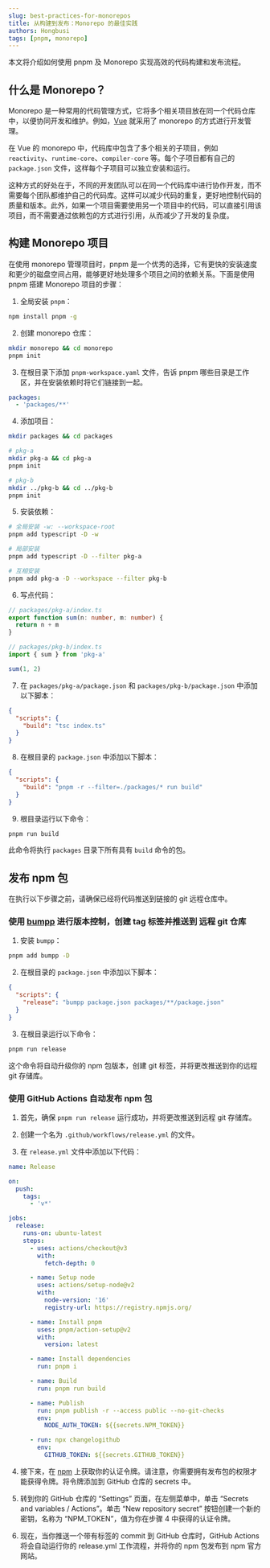 ```yaml
---
slug: best-practices-for-monorepos
title: 从构建到发布：Monorepo 的最佳实践
authors: Hongbusi
tags: [pnpm, monorepo]
---
```


本文将介绍如何使用 pnpm 及 Monorepo 实现高效的代码构建和发布流程。

## 什么是 Monorepo？

Monorepo 是一种常用的代码管理方式，它将多个相关项目放在同一个代码仓库中，以便协同开发和维护。例如，[Vue](https://github.com/vuejs/core) 就采用了 monorepo 的方式进行开发管理。

在 Vue 的 monorepo 中，代码库中包含了多个相关的子项目，例如 `reactivity`、`runtime-core`、`compiler-core` 等。每个子项目都有自己的 `package.json` 文件，这样每个子项目可以独立安装和运行。

这种方式的好处在于，不同的开发团队可以在同一个代码库中进行协作开发，而不需要每个团队都维护自己的代码库。这样可以减少代码的重复，更好地控制代码的质量和版本。此外，如果一个项目需要使用另一个项目中的代码，可以直接引用该项目，而不需要通过依赖包的方式进行引用，从而减少了开发的复杂度。

## 构建 Monorepo 项目

在使用 monorepo 管理项目时，pnpm 是一个优秀的选择，它有更快的安装速度和更少的磁盘空间占用，能够更好地处理多个项目之间的依赖关系。下面是使用 pnpm 搭建 Monorepo 项目的步骤：

1. 全局安装 `pnpm`：

``` bash
npm install pnpm -g
```

2. 创建 monorepo 仓库：

``` bash
mkdir monorepo && cd monorepo
pnpm init
```

3. 在根目录下添加 `pnpm-workspace.yaml` 文件，告诉 pnpm 哪些目录是工作区，并在安装依赖时将它们链接到一起。

``` yaml
packages:
  - 'packages/**'
```

4. 添加项目：

``` bash
mkdir packages && cd packages

# pkg-a
mkdir pkg-a && cd pkg-a
pnpm init

# pkg-b
mkdir ../pkg-b && cd ../pkg-b
pnpm init
```

5. 安装依赖：

``` bash
# 全局安装 -w: --workspace-root
pnpm add typescript -D -w

# 局部安装
pnpm add typescript -D --filter pkg-a

# 互相安装
pnpm add pkg-a -D --workspace --filter pkg-b
```

6. 写点代码：

``` ts
// packages/pkg-a/index.ts
export function sum(n: number, m: number) {
  return n + m
}
```

``` ts
// packages/pkg-b/index.ts
import { sum } from 'pkg-a'

sum(1, 2)
```

7. 在 `packages/pkg-a/package.json` 和 `packages/pkg-b/package.json` 中添加以下脚本：

``` json
{
  "scripts": {
    "build": "tsc index.ts"
  }
}
```

8. 在根目录的 `package.json` 中添加以下脚本：

``` json
{
  "scripts": {
    "build": "pnpm -r --filter=./packages/* run build"
  }
}
```

9. 根目录运行以下命令：

``` bash
pnpm run build
```

此命令将执行 `packages` 目录下所有具有 `build` 命令的包。

## 发布 npm 包

在执行以下步骤之前，请确保已经将代码推送到链接的 git 远程仓库中。

### 使用 [bumpp](https://github.com/antfu/bumpp) 进行版本控制，创建 tag 标签并推送到 远程 git 仓库

1. 安装 `bumpp`：

``` bash
pnpm add bumpp -D
```

2. 在根目录的 `package.json` 中添加以下脚本：

``` json
{
  "scripts": {
    "release": "bumpp package.json packages/**/package.json"
  }
}
```

3. 在根目录运行以下命令：

``` bash
pnpm run release
```

这个命令将自动升级你的 npm 包版本，创建 git 标签，并将更改推送到你的远程 git 存储库。

### 使用 GitHub Actions 自动发布 npm 包

1. 首先，确保 `pnpm run release` 运行成功，并将更改推送到远程 git 存储库。

2. 创建一个名为 `.github/workflows/release.yml` 的文件。

3. 在 `release.yml` 文件中添加以下代码：

``` yaml
name: Release

on:
  push:
    tags:
      - 'v*'

jobs:
  release:
    runs-on: ubuntu-latest
    steps:
      - uses: actions/checkout@v3
        with:
          fetch-depth: 0

      - name: Setup node
        uses: actions/setup-node@v2
        with:
          node-version: '16'
          registry-url: https://registry.npmjs.org/

      - name: Install pnpm
        uses: pnpm/action-setup@v2
        with:
          version: latest

      - name: Install dependencies
        run: pnpm i

      - name: Build
        run: pnpm run build

      - name: Publish
        run: pnpm publish -r --access public --no-git-checks
        env:
          NODE_AUTH_TOKEN: ${{secrets.NPM_TOKEN}}

      - run: npx changelogithub
        env:
          GITHUB_TOKEN: ${{secrets.GITHUB_TOKEN}}
```

4. 接下来，在 [npm](https://www.npmjs.com) 上获取你的认证令牌。请注意，你需要拥有发布包的权限才能获得令牌。将令牌添加到 GitHub 仓库的 secrets 中。

5. 转到你的 GitHub 仓库的 “Settings” 页面，在左侧菜单中，单击 “Secrets and variables / Actions”。单击 “New repository secret” 按钮创建一个新的密钥，名称为 “NPM_TOKEN”，值为你在步骤 4 中获得的认证令牌。

6. 现在，当你推送一个带有标签的 commit 到 GitHub 仓库时，GitHub Actions 将会自动运行你的 release.yml 工作流程，并将你的 npm 包发布到 npm 官方网站。
